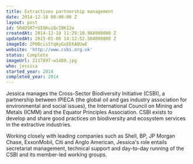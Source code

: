 ```yaml
---
title: Extractives partnership management
date: 2014-12-18 00:00:00 Z
layout: post
id: 5RADSR7rUIOKuiQcI8KI2o
createdAt: 2014-12-18 11:29:10.988000000 Z
updatedAt: 2015-01-06 14:12:52.504000000 Z
imageId: 2P0DcisItqAyGsEE6AQUwE
website: 'http://www.csbi.org.uk'
status: Complete
imageUrl: 2117897-w1400.jpg
who: jessica
started_year: 2014
completed_year: 2014
---
```


Jessica manages the Cross-Sector Biodiversity Initiative (CSBI), a partnership between IPIECA (the global oil and gas industry association for environmental and social issues), the International Council on Mining and Metals (ICMM) and the Equator Principles Association. CSBI exists to develop and share good practices on biodiversity and ecosystem services in the extractive industries.

Working closely with leading companies such as Shell, BP, JP Morgan Chase, ExxonMobil, Citi and Anglo American, Jessica's role entails secretariat management, technical support and day-to-day running of the CSBI and its member-led working groups.
